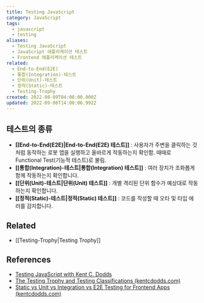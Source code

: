 ```yaml
---
title: Testing JavaScript
category: JavaScript
tags:
  - javascript
  - testing
aliases:
  - Testing JavaScript
  - JavaScript 애플리케이션 테스트
  - Frontend 애플리케이션 테스트
related:
  - End-to-End(E2E)
  - 통합(Integration)-테스트
  - 단위(Unit)-테스트
  - 정적(Static)-테스트
  - Testing-Trophy
created: 2022-08-09T04:08:00.000Z
updated: 2022-09-06T14:00:06.992Z
---
```


<Metadata />

## 테스트의 종류

- **[[End-to-End(E2E)|End-to-End(E2E) 테스트]]** : 사용자가 주변을 클릭하는 것처럼 동작하는 로봇 앱을 실행하고 올바르게 작동하는지 확인함. 때때로 Functional Test(기능적 테스트)로 불림.
- **[[통합(Integration)-테스트|통합(Integration) 테스트]]** : 여러 장치가 조화롭게 함께 작동하는지 확인합니다.
- **[[단위(Unit)-테스트|단위(Unit) 테스트]]** : 개별 격리된 단위 함수가 예상대로 작동하는지 확인합니다.
- **[[정적(Static)-테스트|정적(Static) 테스트]]** : 코드를 작성할 때 오타 및 타입 에러를 감지합니다.

## Related

- [[Testing-Trophy|Testing Trophy]]

## References

- [Testing JavaScript with Kent C. Dodds](https://testingjavascript.com/)
- [The Testing Trophy and Testing Classifications (kentcdodds.com)](https://kentcdodds.com/blog/the-testing-trophy-and-testing-classifications)
- [Static vs Unit vs Integration vs E2E Testing for Frontend Apps (kentcdodds.com)](https://kentcdodds.com/blog/static-vs-unit-vs-integration-vs-e2e-tests)
